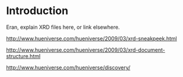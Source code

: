 # Introduction #

Eran, explain XRD files here, or link elsewhere.

http://www.hueniverse.com/hueniverse/2009/03/xrd-sneakpeek.html

http://www.hueniverse.com/hueniverse/2009/03/xrd-document-structure.html

http://www.hueniverse.com/hueniverse/discovery/